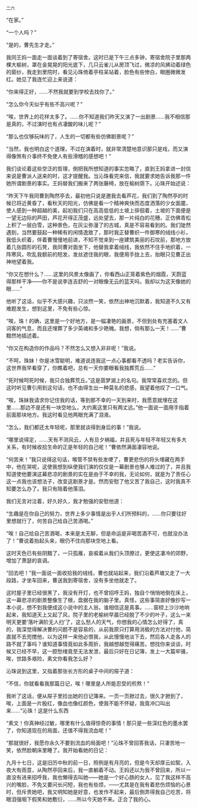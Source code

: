     二六 

   “在家。”

   “一个人吗？”

   “是的，曹先生才走。”

   我同王妈一面走一面谈着到了寄宿舍。这时已是下午三点多钟，寄宿舍院子里那两棵大榆树，罩在金晃晃的阳光底下，几只云雀儿从房顶飞过，微凉的风拂动着绿色的窗纱，我走到里院时，看见沁珠倚着亭柱呆站着，脸色有些惨白，眼圈微微发红。她见了我连忙迎上来说道：

   “你来得正好，……不然我就要到学校去找你了。”

   “怎么你今天似乎有些不高兴呢？”

   “唉，世界上的花样太多了。……你不知道我们昨天又演了一出剧景……我不相信那是真的，不过演时也有点凄酸的味儿呢？”

   “那么也仅够玩味的了，人生的一切都有些仿佛剧景呢？”

   “当然，我也明白这个道理，不过在演着时，就非常清楚地意识那只是戏，而又演得像煞有介事终不免使人有些滑稽的感想吧！”

   我们谈论着这些空泛的哲理，倒把我所想知道的事实忽略了，直到王妈拿进一封信来说是曹派人送来的时，这才提醒我。当沁珠看完来信，我就要求她告诉我那一件她所谓剧景的事实。王妈替我们搬来了两张藤椅，放在榆树荫下。沁珠开始述说：

   “昨天下午我同曹到陶然亭去，最初他只说是邀我去看芦花，我们到了陶然亭的时候已将近黄昏了，看秋天的阳光，仿佛是看一个精神爽快而态度洒落的少女面靥，使人感到一种超越的美，起初我们只在高高低低的土坡上徘徊着，土坡的下面便是一望无边际的芦田，芦花开得正茂盛，远处望去，那一片纯白的花穗，正仿佛青松上积了一层白雪，这种景色，在灰尘弥漫了的古城，真是不容易看到的。我们陡然遇到，当然要鼓起一种稀有的闲情逸致了，那时我正替曹织一件御寒的绒线小衫，我低头织着，伴着曹慢慢地前进，不知不觉来到一座建筑美丽的石坟前，那地方放着几张圆形的石凳，我同曹对面坐下，他替我拿着绒线，我依然不住手地织着，一阵寒风，吹乱我额前的短发，发丝遮住我的眼，我便用手拢上去，抬眼只见曹正出神地望着我。

   “你又在想什么？……这里的风景太像画了，你看西山正笼着紫色的烟霞，天蔚蓝得那样干净——你不是说李连吉舒的一对眼像无云的蓝天吗，我却以为这天像她的眼……”

   他听了这话，似乎不大感兴趣，只淡然一笑，依然出神地沉默着，我知道不久又有难题发生，想到这里，不免有些心惊。

   “唉，珠！的确，这里是一个好地方，是一幅凄艳的画景，不但到处有充塞着文人词客的气息，而且还埋葬了多少英魂和多少艳魄。我想，倘有那么一天！……”曹黯然地插述着。

   “你又在构造你的作品吗？不然怎么又想入非非呢！”我说。

   “不呵，珠妹！你是冰雪聪明，难道说连我这一点心事都看不透吗？老实告诉你，这世界我早看穿了，你瞧着吧，总有一天你要眼看我独葬荒丘……”

   “死时候呵死时候，我只合独葬荒丘。”这是茵梦湖上的名句。我常常喜欢念的。但这时听见曹引用到这句话，也不由得生出一种莫名的悲感，我望着他叹了一口气。

   “唉，珠妹我请求你记住我的话，等到那不幸的一天到来时，我愿意就埋在这里……那边不是还有一块空地么，大约离这里只有两丈远。”他一面说一面用手指着前面那块地方。我这时看见他两眼充满了泪液。

   “怎么，我们都还太年轻呢，那里就谈得到身后的事！”我说。

   “哪里说得定，……天有不测风云，人有旦夕祸福，并且死与年轻不年轻又有多大关系，有时候收拾生命的正是年轻的自己呢！”曹依然满面凄容地说。

   “何苦来！”我只说得这句话，喉管不禁有些发哽了，曹更悲伤的将头埋藏在两手中，他在哭呢，这使我想到纵使我们演的仅仅是一幕剧景也够人难过的了，并且我知道使他要演这幕悲凉的剧景的实在是由于不幸的我，无论如何，就是为了责任心这一点我也该想法子，改变这剧景才是。然而安慰了他又苦了我自己，这时我真不知要怎么办了。我只有陪着他落泪。

   我们无言对泣着，好久好久，我才勉强的安慰他道：

   “生趣是在你自己的努力，世界上多少事情是出乎人们所预料的，……你只要往好里想就行了，何苦自己给自己苦酒喝。”

   “唉！自己给自己苦酒喝，本来是太无聊，但是命运是非喝苦酒不可，也就没办法了！”曹说着抬起头来，眼仍不住向那块空地上看。

   这时天色已有些阴黯了，一只孤雁，哀唳着从我们头顶撩过，更使这凄冷的郊野，增加了萧瑟的哀调。

   “回去吧！”我一面说一面收拾我的绒线，曹也就站起来，我们沿着芦塘又走了一大段路，才坐车回来，曹送我到寄宿舍，没有多坐他就走了。

   这时屋子里已经很黑了，我没有开灯，也不曾招呼王妈，独自个悄悄地倒在床上，这一幕悲凉的剧景整像生了根，盘据在我的脑子里。真怪，这些事简直好像抄写一本小说，想不到我便成这小说中的主人翁，谁相信这是真事。……窗棂上沙沙地响起来，我知道天上又起了风，院子里的老榆树早晨已经脱了不少的叶子，这么一来明天更要‘落叶满阶无人扫’了，这么愁人的天气，你想我的心情怎么好得了，真的，我深觉得解决曹的问题不是容易的，从前我原只打算用消极的方法对付他，简直就不去兜搅他，以为这样一来他必恨我，从此慢慢地淡下去，然后各人走各人的路不就了事吗？谁知道事情竟如此多周折，我越想越觉得痛苦。想找你来谈谈，时候又已经不早，这一腔愁绪竟至无法发泄，最后只好在日记簿，发上一大篇牢骚，唉，世路多艰险，素文你看我怎么好？

   沁珠说到这里，又指着那张长方形的桌子中间的屉子道：

   “不信，你就看看我那篇日记，唉！哪里是人所能忍受的煎熬！”

   我听了这话，便从屉子里捡出她的日记簿来。一页一页掀过去，很久才掀到了，唉，上面是一片殷红，像血也像红颜色，使我不能不怀疑，我竟冲口叫出来……“沁珠！这是什么东西

   “素文！你真神经过敏，哪里有什么值得惊奇的事情！那只是一些深红色的墨水罢了，你知道现在的局面，还值不得我流血呢！”

   “那就很好，我愿你永久不要到流血的局面吧！”沁珠不曾回答我话，只凄苦地一笑，依然脸朝床里睡了。我开始看她的日记：

   九月十七日，这是旧历中秋的前一日，照例是有月亮的，但是今天却厚云如絮，入夜大有雨意，从陶然亭回来后，我一直躺着不动。王妈还以为我不曾回来，所以一直没有进来招呼我，我也懒得去叫她——她是一个好心肠的女人，见了我这样不高兴的嘴脸，不免又要问长问短，我也有些烦，——尤其是在我有着悲伤烦恼的心景时，但斥责她吧，我又明知她是好意，也发作不起来，最后倒弄得我自己吃苦，将眼泪强咽下假笑和她敷衍，……所以今天她不来。正合了我的心。

